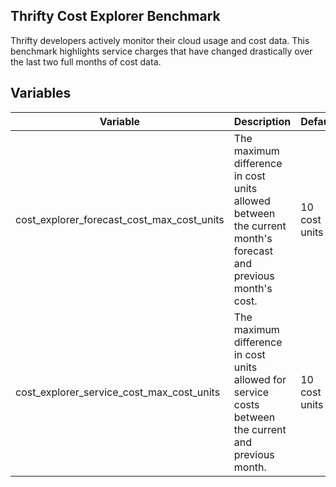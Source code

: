 ## Thrifty Cost Explorer Benchmark

Thrifty developers actively monitor their cloud usage and cost data.  This benchmark highlights service charges that have changed drastically over the last two full months of cost data.  

## Variables

| Variable | Description | Default |
| - | - | - |
| cost_explorer_forecast_cost_max_cost_units | The maximum difference in cost units allowed between the current month's forecast and previous month's cost. | 10 cost units |
| cost_explorer_service_cost_max_cost_units | The maximum difference in cost units allowed for service costs between the current and previous month. | 10 cost units |
